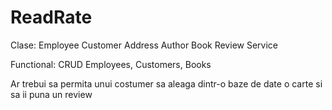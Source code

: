 # ReadRate

Clase:
Employee
Customer
Address
Author
Book
Review
Service

Functional: CRUD Employees, Customers, Books

Ar trebui sa permita unui costumer sa aleaga dintr-o baze de date o carte si sa ii puna un review
